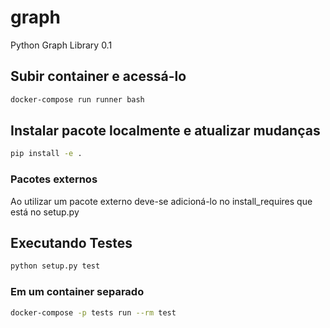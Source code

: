 # graph
Python Graph Library 0.1

## Subir container e acessá-lo
```bash
docker-compose run runner bash
```

## Instalar pacote localmente e atualizar mudanças
```bash
pip install -e .
```

### Pacotes externos
Ao utilizar um pacote externo deve-se adicioná-lo no install_requires que está no setup.py


## Executando Testes
```bash
python setup.py test
```

### Em um container separado
```bash
docker-compose -p tests run --rm test
```
